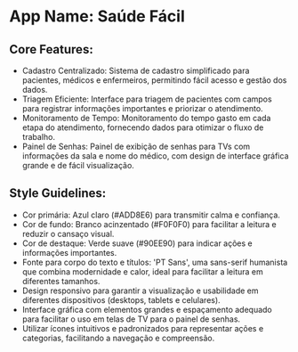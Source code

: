 # **App Name**: Saúde Fácil

## Core Features:

- Cadastro Centralizado: Sistema de cadastro simplificado para pacientes, médicos e enfermeiros, permitindo fácil acesso e gestão dos dados.
- Triagem Eficiente: Interface para triagem de pacientes com campos para registrar informações importantes e priorizar o atendimento.
- Monitoramento de Tempo: Monitoramento do tempo gasto em cada etapa do atendimento, fornecendo dados para otimizar o fluxo de trabalho.
- Painel de Senhas: Painel de exibição de senhas para TVs com informações da sala e nome do médico, com design de interface gráfica grande e de fácil visualização.

## Style Guidelines:

- Cor primária: Azul claro (#ADD8E6) para transmitir calma e confiança.
- Cor de fundo: Branco acinzentado (#F0F0F0) para facilitar a leitura e reduzir o cansaço visual.
- Cor de destaque: Verde suave (#90EE90) para indicar ações e informações importantes.
- Fonte para corpo do texto e títulos: 'PT Sans', uma sans-serif humanista que combina modernidade e calor, ideal para facilitar a leitura em diferentes tamanhos.
- Design responsivo para garantir a visualização e usabilidade em diferentes dispositivos (desktops, tablets e celulares).
- Interface gráfica com elementos grandes e espaçamento adequado para facilitar o uso em telas de TV para o painel de senhas.
- Utilizar ícones intuitivos e padronizados para representar ações e categorias, facilitando a navegação e compreensão.